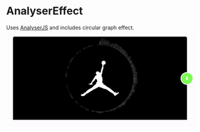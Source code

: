 # AnalyserEffect
Uses [AnalyserJS](https://github.com/slaviboy/AnalyserJS) and includes circular graph effect.
![alt text](screens/image1.gif)
